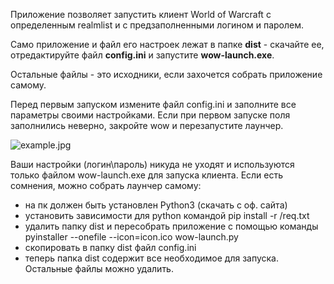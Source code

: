 Приложение позволяет запустить клиент World of Warcraft с определенным realmlist и с предзаполненными логином и паролем.

Само приложение и файл его настроек лежат в папке **dist** - скачайте ее, отредактируйте файл **config.ini** и запустите **wow-launch.exe**.

Остальные файлы - это исходники, если захочется собрать приложение самому.

Перед первым запуском измените файл config.ini и заполните все параметры своими настройками.
Если при первом запуске поля заполнились неверно, закройте wow и перезапустите лаунчер.

![example.jpg](https://i.postimg.cc/J4r75Wfc/example.jpg)

Ваши настройки (логин\пароль) никуда не уходят и используются только файлом wow-launch.exe для запуска клиента. Если есть сомнения, можно собрать лаунчер самому:
- на пк должен быть установлен Python3 (скачать с оф. сайта)
- установить зависимости для python командой pip install -r /req.txt
- удалить папку dist и пересобрать приложение с помощью команды pyinstaller --onefile --icon=icon.ico wow-launch.py
- скопировать в папку dist файл config.ini
- теперь папка dist содержит все необходимое для запуска. Остальные файлы можно удалить.
